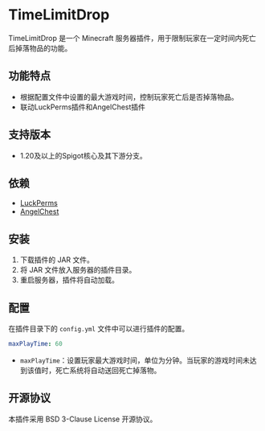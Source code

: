 # TimeLimitDrop

TimeLimitDrop 是一个 Minecraft 服务器插件，用于限制玩家在一定时间内死亡后掉落物品的功能。

## 功能特点

- 根据配置文件中设置的最大游戏时间，控制玩家死亡后是否掉落物品。
- 联动LuckPerms插件和AngelChest插件

## 支持版本

- 1.20及以上的Spigot核心及其下游分支。

## 依赖

- [LuckPerms](https://luckperms.net/)
- [AngelChest](https://www.spigotmc.org/resources/%E2%AD%90-angelchest-plus-%E2%AD%90-death-chests-graveyards.88214/)

## 安装

1. 下载插件的 JAR 文件。
2. 将 JAR 文件放入服务器的插件目录。
3. 重启服务器，插件将自动加载。

## 配置

在插件目录下的 `config.yml` 文件中可以进行插件的配置。

```yml
maxPlayTime: 60
```

- `maxPlayTime`：设置玩家最大游戏时间，单位为分钟。当玩家的游戏时间未达到该值时，死亡系统将自动送回死亡掉落物。

## 开源协议

本插件采用 BSD 3-Clause License 开源协议。


